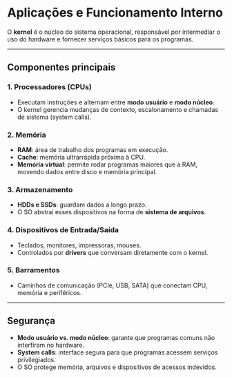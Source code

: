 # Aplicações e Funcionamento Interno

O **kernel** é o núcleo do sistema operacional, responsável por intermediar o uso do hardware e fornecer serviços básicos para os programas.

---

## Componentes principais

### 1. Processadores (CPUs)
- Executam instruções e alternam entre **modo usuário** e **modo núcleo**.  
- O kernel gerencia mudanças de contexto, escalonamento e chamadas de sistema (system calls).  

### 2. Memória
- **RAM**: área de trabalho dos programas em execução.  
- **Cache**: memória ultrarrápida próxima à CPU.  
- **Memória virtual**: permite rodar programas maiores que a RAM, movendo dados entre disco e memória principal.  

### 3. Armazenamento
- **HDDs e SSDs**: guardam dados a longo prazo.  
- O SO abstrai esses dispositivos na forma de **sistema de arquivos**.  

### 4. Dispositivos de Entrada/Saída
- Teclados, monitores, impressoras, mouses.  
- Controlados por **drivers** que conversam diretamente com o kernel.  

### 5. Barramentos
- Caminhos de comunicação (PCIe, USB, SATA) que conectam CPU, memória e periféricos.  

---

## Segurança

- **Modo usuário vs. modo núcleo**: garante que programas comuns não interfiram no hardware.  
- **System calls**: interface segura para que programas acessem serviços privilegiados.  
- O SO protege memória, arquivos e dispositivos de acessos indevidos.
